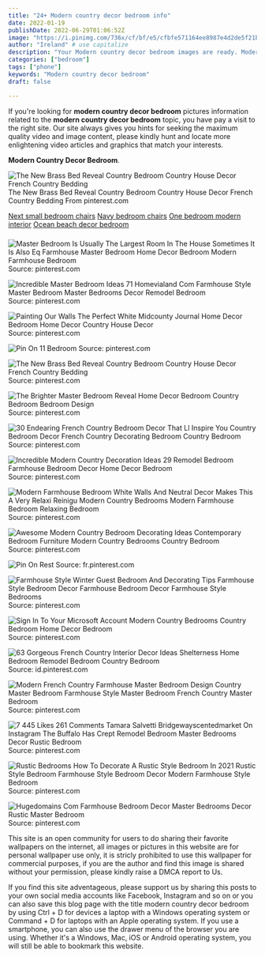 ```yaml
---
title: "24+ Modern country decor bedroom info"
date: 2022-01-19
publishDate: 2022-06-29T01:06:52Z
image: "https://i.pinimg.com/736x/cf/bf/e5/cfbfe571164ee8987e4d2de5f21b4b27.jpg"
author: "Ireland" # use capitalize
description: "Your Modern country decor bedroom images are ready. Modern country decor bedroom are a topic that is being searched for and liked by netizens now. You can Download the Modern country decor bedroom files here. Find and Download all free photos."
categories: ["bedroom"]
tags: ["phone"]
keywords: "Modern country decor bedroom"
draft: false

---
```


If you're looking for **modern country decor bedroom** pictures information related to the **modern country decor bedroom** topic, you have pay a visit to the right  site.  Our site always  gives you  hints  for seeking  the maximum  quality video and image  content, please kindly hunt and locate more enlightening video articles and graphics  that match your interests.

**Modern Country Decor Bedroom**. 

![The New Brass Bed Reveal Country Bedroom Country House Decor French Country Bedding](https://i.pinimg.com/736x/57/46/0e/57460ede333fe1f61a8c4ac8c62e1cae.jpg "The New Brass Bed Reveal Country Bedroom Country House Decor French Country Bedding")
The New Brass Bed Reveal Country Bedroom Country House Decor French Country Bedding From pinterest.com

[Next small bedroom chairs](/next-small-bedroom-chairs/)
[Navy bedroom chairs](/navy-bedroom-chairs/)
[One bedroom modern interior](/one-bedroom-modern-interior/)
[Ocean beach decor bedroom](/ocean-beach-decor-bedroom/)



### 

 


![Master Bedroom Is Usually The Largest Room In The House Sometimes It Is Also Eq Farmhouse Master Bedroom Home Decor Bedroom Modern Farmhouse Bedroom](https://i.pinimg.com/originals/f5/e7/b0/f5e7b03d288bcd7c0e633cceccf96a6d.jpg "Master Bedroom Is Usually The Largest Room In The House Sometimes It Is Also Eq Farmhouse Master Bedroom Home Decor Bedroom Modern Farmhouse Bedroom")
Source: pinterest.com

 

![Incredible Master Bedroom Ideas 71 Homevialand Com Farmhouse Style Master Bedroom Master Bedrooms Decor Remodel Bedroom](https://i.pinimg.com/originals/14/1d/3b/141d3b4d904e3210cf21ef3aca4e8a56.jpg "Incredible Master Bedroom Ideas 71 Homevialand Com Farmhouse Style Master Bedroom Master Bedrooms Decor Remodel Bedroom")
Source: pinterest.com

 

![Painting Our Walls The Perfect White Midcounty Journal Home Decor Bedroom Home Decor Country House Decor](https://i.pinimg.com/originals/ba/6d/d7/ba6dd7b225181b8070fe287c9eaeb097.jpg "Painting Our Walls The Perfect White Midcounty Journal Home Decor Bedroom Home Decor Country House Decor")
Source: pinterest.com

 

![Pin On 11 Bedroom](https://i.pinimg.com/originals/e8/29/6e/e8296e5c04c65277bfbacdf4521061e2.png "Pin On 11 Bedroom")
Source: pinterest.com

 

![The New Brass Bed Reveal Country Bedroom Country House Decor French Country Bedding](https://i.pinimg.com/736x/57/46/0e/57460ede333fe1f61a8c4ac8c62e1cae.jpg "The New Brass Bed Reveal Country Bedroom Country House Decor French Country Bedding")
Source: pinterest.com

 

![The Brighter Master Bedroom Reveal Home Decor Bedroom Country Bedroom Bedroom Design](https://i.pinimg.com/736x/5a/ea/8a/5aea8a46640f61cb6c9bd1884e377c23.jpg "The Brighter Master Bedroom Reveal Home Decor Bedroom Country Bedroom Bedroom Design")
Source: pinterest.com

 

![30 Endearing French Country Bedroom Decor That Ll Inspire You Country Bedroom Decor French Country Decorating Bedroom Country Bedroom](https://i.pinimg.com/originals/d2/1f/19/d21f199e3a271d8f86a4ee620344a72d.jpg "30 Endearing French Country Bedroom Decor That Ll Inspire You Country Bedroom Decor French Country Decorating Bedroom Country Bedroom")
Source: pinterest.com

 

![Incredible Modern Country Decoration Ideas 29 Remodel Bedroom Farmhouse Bedroom Decor Home Decor Bedroom](https://i.pinimg.com/originals/10/e0/dd/10e0ddaaa3b7030eac993303f5ed4bf1.jpg "Incredible Modern Country Decoration Ideas 29 Remodel Bedroom Farmhouse Bedroom Decor Home Decor Bedroom")
Source: pinterest.com

 

![Modern Farmhouse Bedroom White Walls And Neutral Decor Makes This A Very Relaxi Reinigu Modern Country Bedrooms Modern Farmhouse Bedroom Relaxing Bedroom](https://i.pinimg.com/736x/be/ff/1e/beff1eb7a381c0ff9f10e236d0b36b30.jpg "Modern Farmhouse Bedroom White Walls And Neutral Decor Makes This A Very Relaxi Reinigu Modern Country Bedrooms Modern Farmhouse Bedroom Relaxing Bedroom")
Source: pinterest.com

 

![Awesome Modern Country Bedroom Decorating Ideas Contemporary Bedroom Furniture Modern Country Bedrooms Country Bedroom](https://i.pinimg.com/originals/c8/b9/3a/c8b93ab29e62bdf21eea7599c76c00a1.jpg "Awesome Modern Country Bedroom Decorating Ideas Contemporary Bedroom Furniture Modern Country Bedrooms Country Bedroom")
Source: pinterest.com

 

![Pin On Rest](https://i.pinimg.com/originals/22/75/6c/22756c5699a67dcff8426bce43c4b3fb.jpg "Pin On Rest")
Source: fr.pinterest.com

 

![Farmhouse Style Winter Guest Bedroom And Decorating Tips Farmhouse Style Bedroom Decor Farmhouse Bedroom Decor Farmhouse Style Bedrooms](https://i.pinimg.com/736x/20/83/f6/2083f6467e1c4796b3e14d0e7d6c57e0.jpg "Farmhouse Style Winter Guest Bedroom And Decorating Tips Farmhouse Style Bedroom Decor Farmhouse Bedroom Decor Farmhouse Style Bedrooms")
Source: pinterest.com

 

![Sign In To Your Microsoft Account Modern Country Bedrooms Country Bedroom Home Decor Bedroom](https://i.pinimg.com/originals/4e/8b/f7/4e8bf720cf6c14e586bd10dc66c36c06.jpg "Sign In To Your Microsoft Account Modern Country Bedrooms Country Bedroom Home Decor Bedroom")
Source: pinterest.com

 

![63 Gorgeous French Country Interior Decor Ideas Shelterness Home Bedroom Remodel Bedroom Country Bedroom](https://i.pinimg.com/originals/73/35/1e/73351efbfbee2f152a755811e9f5a769.jpg "63 Gorgeous French Country Interior Decor Ideas Shelterness Home Bedroom Remodel Bedroom Country Bedroom")
Source: id.pinterest.com

 

![Modern French Country Farmhouse Master Bedroom Design Country Master Bedroom Farmhouse Style Master Bedroom French Country Master Bedroom](https://i.pinimg.com/originals/55/76/05/557605998b3af5559ff8577ff4403af7.jpg "Modern French Country Farmhouse Master Bedroom Design Country Master Bedroom Farmhouse Style Master Bedroom French Country Master Bedroom")
Source: pinterest.com

 

![7 445 Likes 261 Comments Tamara Salvetti Bridgewayscentedmarket On Instagram The Buffalo Has Crept Remodel Bedroom Master Bedrooms Decor Rustic Bedroom](https://i.pinimg.com/originals/bf/d7/ed/bfd7ed8ea493bf8d1c8e36aa64a4a8be.jpg "7 445 Likes 261 Comments Tamara Salvetti Bridgewayscentedmarket On Instagram The Buffalo Has Crept Remodel Bedroom Master Bedrooms Decor Rustic Bedroom")
Source: pinterest.com

 

![Rustic Bedrooms How To Decorate A Rustic Style Bedroom In 2021 Rustic Style Bedroom Farmhouse Style Bedroom Decor Modern Farmhouse Style Bedroom](https://i.pinimg.com/originals/4b/2b/48/4b2b48e71d72f9c33e51b98a974803b9.jpg "Rustic Bedrooms How To Decorate A Rustic Style Bedroom In 2021 Rustic Style Bedroom Farmhouse Style Bedroom Decor Modern Farmhouse Style Bedroom")
Source: pinterest.com

 

![Hugedomains Com Farmhouse Bedroom Decor Master Bedrooms Decor Rustic Master Bedroom](https://i.pinimg.com/736x/cf/bf/e5/cfbfe571164ee8987e4d2de5f21b4b27.jpg "Hugedomains Com Farmhouse Bedroom Decor Master Bedrooms Decor Rustic Master Bedroom")
Source: pinterest.com

 

This site is an open community for users to do sharing their favorite wallpapers on the internet, all images or pictures in this website are for personal wallpaper use only, it is stricly prohibited to use this wallpaper for commercial purposes, if you are the author and find this image is shared without your permission, please kindly raise a DMCA report to Us.

If you find this site adventageous, please support us by sharing this posts to your own social media accounts like Facebook, Instagram and so on or you can also save this blog page with the title modern country decor bedroom by using Ctrl + D for devices a laptop with a Windows operating system or Command + D for laptops with an Apple operating system. If you use a smartphone, you can also use the drawer menu of the browser you are using. Whether it's a Windows, Mac, iOS or Android operating system, you will still be able to bookmark this website.
